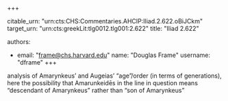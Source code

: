 +++


citable_urn: "urn:cts:CHS:Commentaries.AHCIP:Iliad.2.622.oBiJCkm"
target_urn: "urn:cts:greekLit:tlg0012.tlg001:2.622"
title: "Iliad 2.622"

authors:
- email: "frame@chs.harvard.edu"
  name: "Douglas Frame"
  username: "dframe"
+++

<p>analysis of Amarynkeus’ and Augeias’ “age”/order (in terms of generations), here the possibility that Amarunkeidēs in the line in question means “descendant of Amarynkeus” rather than “son of Amarynkeus”</p>